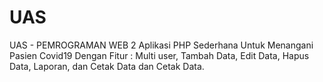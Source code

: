 # UAS
UAS - PEMROGRAMAN WEB 2
Aplikasi PHP Sederhana Untuk Menangani Pasien Covid19
Dengan Fitur :
Multi user, 
Tambah Data, 
Edit Data, 
Hapus Data, 
Laporan, 
dan Cetak Data
dan Cetak Data.